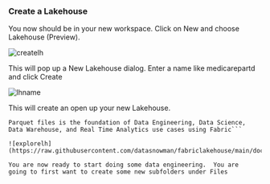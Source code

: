 ﻿### Create a Lakehouse

You now should be in your new workspace.  Click on New and choose 
Lakehouse (Preview).  

![createlh](https://raw.githubusercontent.com/datasnowman/fabriclakehouse/main/docs/medicarepartd/media/createlakehouse/createlh.png)

This will pop up a New Lakehouse dialog.  Enter a name like 
medicarepartd and click Create

![lhname](https://raw.githubusercontent.com/datasnowman/fabriclakehouse/main/docs/medicarepartd/media/createlakehouse/lhname.png)

This will create an open up your new Lakehouse.

```Note that the Lakehouse and the concept aroung OneLake and Delta/
Parquet files is the foundation of Data Engineering, Data Science, 
Data Warehouse, and Real Time Analytics use cases using Fabric```

![explorelh](https://raw.githubusercontent.com/datasnowman/fabriclakehouse/main/docs/medicarepartd/media/createlakehouse/explorelh.png)

You are now ready to start doing some data engineering.  You are 
going to first want to create some new subfolders under Files
